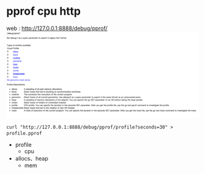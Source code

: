 # pprof cpu http
web : http://127.0.0.1:8888/debug/pprof/
![](image/pprof.png)
```
curl "http://127.0.0.1:8888/debug/pprof/profile?seconds=30" > profile.pprof
```
* profile
  * cpu
* allocs、heap
  * mem